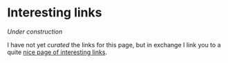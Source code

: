 # Interesting links

_*Under construction*_

I have not yet _curated_ the links for this page, but in exchange I link you to a quite [nice page of interesting links](http://emlab.utep.edu/opensource.htm).


